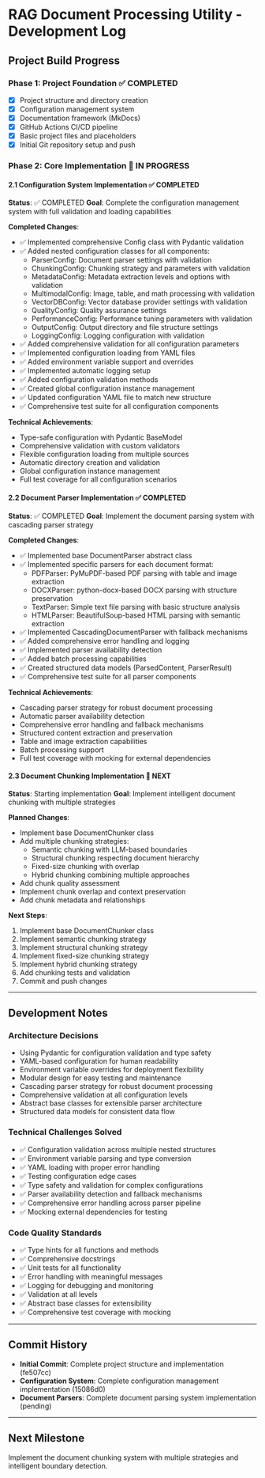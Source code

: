 # RAG Document Processing Utility - Development Log

## Project Build Progress

### Phase 1: Project Foundation ✅ COMPLETED
- [x] Project structure and directory creation
- [x] Configuration management system
- [x] Documentation framework (MkDocs)
- [x] GitHub Actions CI/CD pipeline
- [x] Basic project files and placeholders
- [x] Initial Git repository setup and push

### Phase 2: Core Implementation 🚧 IN PROGRESS

#### 2.1 Configuration System Implementation ✅ COMPLETED
**Status**: ✅ COMPLETED
**Goal**: Complete the configuration management system with full validation and loading capabilities

**Completed Changes**:
- ✅ Implemented comprehensive Config class with Pydantic validation
- ✅ Added nested configuration classes for all components:
  - ParserConfig: Document parser settings with validation
  - ChunkingConfig: Chunking strategy and parameters with validation
  - MetadataConfig: Metadata extraction levels and options with validation
  - MultimodalConfig: Image, table, and math processing with validation
  - VectorDBConfig: Vector database provider settings with validation
  - QualityConfig: Quality assurance settings
  - PerformanceConfig: Performance tuning parameters with validation
  - OutputConfig: Output directory and file structure settings
  - LoggingConfig: Logging configuration with validation
- ✅ Added comprehensive validation for all configuration parameters
- ✅ Implemented configuration loading from YAML files
- ✅ Added environment variable support and overrides
- ✅ Implemented automatic logging setup
- ✅ Added configuration validation methods
- ✅ Created global configuration instance management
- ✅ Updated configuration YAML file to match new structure
- ✅ Comprehensive test suite for all configuration components

**Technical Achievements**:
- Type-safe configuration with Pydantic BaseModel
- Comprehensive validation with custom validators
- Flexible configuration loading from multiple sources
- Automatic directory creation and validation
- Global configuration instance management
- Full test coverage for all configuration scenarios

#### 2.2 Document Parser Implementation ✅ COMPLETED
**Status**: ✅ COMPLETED
**Goal**: Implement the document parsing system with cascading parser strategy

**Completed Changes**:
- ✅ Implemented base DocumentParser abstract class
- ✅ Implemented specific parsers for each document format:
  - PDFParser: PyMuPDF-based PDF parsing with table and image extraction
  - DOCXParser: python-docx-based DOCX parsing with structure preservation
  - TextParser: Simple text file parsing with basic structure analysis
  - HTMLParser: BeautifulSoup-based HTML parsing with semantic extraction
- ✅ Implemented CascadingDocumentParser with fallback mechanisms
- ✅ Added comprehensive error handling and logging
- ✅ Implemented parser availability detection
- ✅ Added batch processing capabilities
- ✅ Created structured data models (ParsedContent, ParserResult)
- ✅ Comprehensive test suite for all parser components

**Technical Achievements**:
- Cascading parser strategy for robust document processing
- Automatic parser availability detection
- Comprehensive error handling and fallback mechanisms
- Structured content extraction and preservation
- Table and image extraction capabilities
- Batch processing support
- Full test coverage with mocking for external dependencies

#### 2.3 Document Chunking Implementation 🚧 NEXT
**Status**: Starting implementation
**Goal**: Implement intelligent document chunking with multiple strategies

**Planned Changes**:
- Implement base DocumentChunker class
- Add multiple chunking strategies:
  - Semantic chunking with LLM-based boundaries
  - Structural chunking respecting document hierarchy
  - Fixed-size chunking with overlap
  - Hybrid chunking combining multiple approaches
- Add chunk quality assessment
- Implement chunk overlap and context preservation
- Add chunk metadata and relationships

**Next Steps**:
1. Implement base DocumentChunker class
2. Implement semantic chunking strategy
3. Implement structural chunking strategy
4. Implement fixed-size chunking strategy
5. Implement hybrid chunking strategy
6. Add chunking tests and validation
7. Commit and push changes

---

## Development Notes

### Architecture Decisions
- Using Pydantic for configuration validation and type safety
- YAML-based configuration for human readability
- Environment variable overrides for deployment flexibility
- Modular design for easy testing and maintenance
- Cascading parser strategy for robust document processing
- Comprehensive validation at all configuration levels
- Abstract base classes for extensible parser architecture
- Structured data models for consistent data flow

### Technical Challenges Solved
- ✅ Configuration validation across multiple nested structures
- ✅ Environment variable parsing and type conversion
- ✅ YAML loading with proper error handling
- ✅ Testing configuration edge cases
- ✅ Type safety and validation for complex configurations
- ✅ Parser availability detection and fallback mechanisms
- ✅ Comprehensive error handling across parser pipeline
- ✅ Mocking external dependencies for testing

### Code Quality Standards
- ✅ Type hints for all functions and methods
- ✅ Comprehensive docstrings
- ✅ Unit tests for all functionality
- ✅ Error handling with meaningful messages
- ✅ Logging for debugging and monitoring
- ✅ Validation at all levels
- ✅ Abstract base classes for extensibility
- ✅ Comprehensive test coverage with mocking

---

## Commit History
- **Initial Commit**: Complete project structure and implementation (fe507cc)
- **Configuration System**: Complete configuration management implementation (15086d0)
- **Document Parsers**: Complete document parsing system implementation (pending)

---

## Next Milestone
Implement the document chunking system with multiple strategies and intelligent boundary detection.
